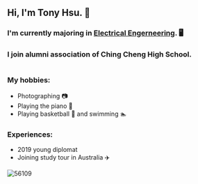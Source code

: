 ## Hi, I'm Tony Hsu. 👋

### I'm currently majoring in [Electrical Engerneering](https://www.dece.nctu.edu.tw/). 🖥
### I join alumni association of Ching Cheng High School.
#

### My hobbies:
- Photographing 📷
- Playing the piano 🎹
- Playing basketball 🏀 and swimming 🏊

### Experiences:
- 2019 young diplomat
- Joining study tour in Australia ✈️

![56109](https://user-images.githubusercontent.com/98265780/150689295-1c46661c-f241-4617-a896-3d0161189b59.jpg)




<!--
**tonyyjhsu/tonyyjhsu** is a ✨ _special_ ✨ repository because its `README.md` (this file) appears on your GitHub profile.

Here are some ideas to get you started:

- 🔭 I’m currently working on ...
- 🌱 I’m currently learning ...
- 👯 I’m looking to collaborate on ...
- 🤔 I’m looking for help with ...
- 💬 Ask me about ...
- 📫 How to reach me: ...
- 😄 Pronouns: ...
- ⚡ Fun fact: ...
-->
